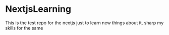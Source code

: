 # NextjsLearning
This is the test repo for the nextjs just to learn new things about it, sharp my skills for the same
